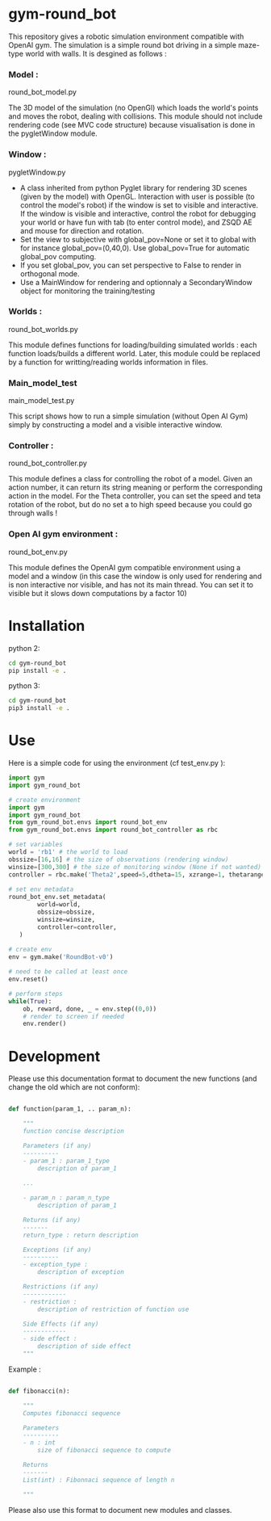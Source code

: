 # gym-round_bot

This repository gives a robotic simulation environment compatible with OpenAI gym. The simulation is a simple round bot driving in a simple maze-type world with walls. It is desgined as follows :

### Model :
round_bot_model.py

The 3D model of the simulation (no OpenGl) which loads the world's points and moves the robot, dealing with collisions. This module should not include rendering code (see MVC code structure) because visualisation is done in the pygletWindow module.

### Window :
pygletWindow.py

+ A class inherited from python Pyglet library for rendering 3D scenes (given by the model) with OpenGL. Interaction with user is possible (to control the model's robot) if the window is set to visible and interactive. If the window is visible and interactive, control the robot for debugging your world or have fun with tab (to enter control mode), and ZSQD AE and mouse for direction and rotation.
+ Set the view to subjective with global_pov=None or set it to global with for instance global_pov=(0,40,0). Use global_pov=True for automatic global_pov computing.
+ If you set global_pov, you can set perspective to False to render in orthogonal mode.
+ Use a MainWindow for rendering and optionnaly a SecondaryWindow object for monitoring the training/testing

### Worlds :
round_bot_worlds.py

This module defines functions for loading/building simulated worlds : each function loads/builds a different world. Later, this module could be replaced by a function for writting/reading worlds information in files.

### Main_model_test
main_model_test.py

This script shows how to run a simple simulation (without Open AI Gym) simply by constructing a model and a visible interactive window.

### Controller :
round_bot_controller.py

This module defines a class for controlling the robot of a model. Given an action number, it can return its string meaning or perform the corresponding action in the model. For the Theta controller, you can set the speed and teta rotation of the robot, but do no set a to high speed because you could go through walls !

### Open AI gym environment :
round_bot_env.py

This module defines the OpenAI gym compatible environment using a model and a window (in this case the window is only used for rendering and is non interactive nor visible, and has not its main thread. You can set it to visible but it slows down computations by a factor 10)


# Installation

python 2:
```bash
cd gym-round_bot
pip install -e .
```
python 3:
```bash
cd gym-round_bot
pip3 install -e .
```

# Use

Here is a simple code for using the environment (cf test_env.py ):
```Python
import gym
import gym_round_bot

# create environment
import gym
import gym_round_bot
from gym_round_bot.envs import round_bot_env
from gym_round_bot.envs import round_bot_controller as rbc

# set variables 
world = 'rb1' # the world to load
obssize=[16,16] # the size of observations (rendering window)
winsize=[300,300] # the size of monitoring window (None if not wanted)
controller = rbc.make('Theta2',speed=5,dtheta=15, xzrange=1, thetarange=1) # the robot controller
                
# set env metadata
round_bot_env.set_metadata(
        world=world,
        obssize=obssize,
        winsize=winsize,
        controller=controller,
   )
    
# create env 
env = gym.make('RoundBot-v0')

# need to be called at least once
env.reset() 

# perform steps
while(True):
	ob, reward, done, _ = env.step((0,0))
	# render to screen if needed
	env.render()
```

# Development

Please use this documentation format to document the new functions (and change the old which are not conform):
```Python

def function(param_1, .. param_n):

    """
    function concise description

    Parameters (if any)
    ----------
    - param_1 : param_1_type
    	description of param_1
    
    ...

    - param_n : param_n_type
    	description of param_1

    Returns (if any)
    -------
    return_type : return description

    Exceptions (if any)
    ----------
    - exception_type :
    	description of exception

    Restrictions (if any)
    ------------
    - restriction :
    	description of restriction of function use

    Side Effects (if any)
    ------------
    - side effect :
    	description of side effect
    """
```
Example :
```Python

def fibonacci(n):

    """
    Computes fibonacci sequence

    Parameters
    ----------
    - n : int
    	size of fibonacci sequence to compute

    Returns 
    -------
    List(int) : Fibonnaci sequence of length n

    """
```
Please also use this format to document new modules and classes.